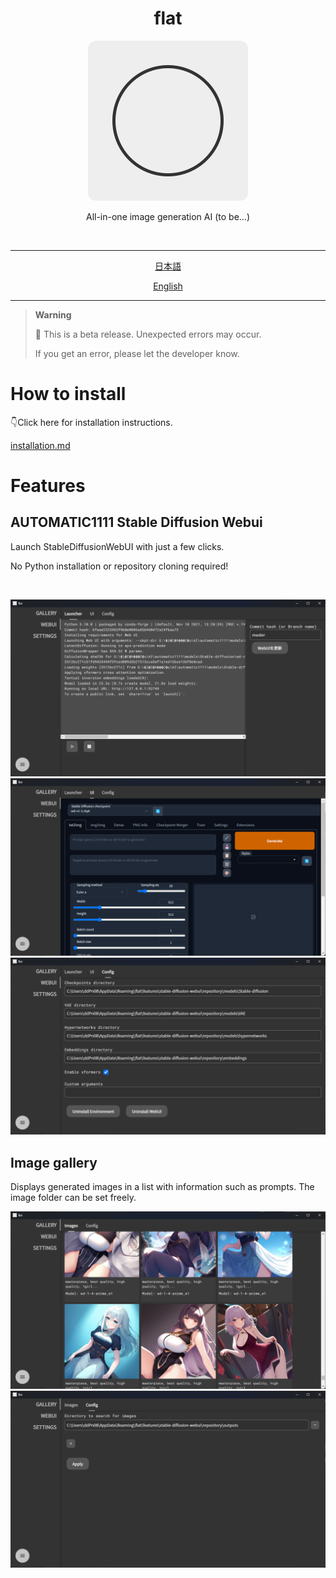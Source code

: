 <h1 align="center">flat</h1>
<div align="center"><img height="256px" src="./assets/icon-512x512.png" /></div>
<p align="center">All-in-one image generation AI (to be...)</p>
<br>

---

<div align="center">

[日本語](./README-ja.md)

[English](./README.md)

</div>

---

> **Warning**
>
> 🚧 This is a beta release. Unexpected errors may occur.
>
> If you get an error, please let the developer know.

# How to install

👇Click here for installation instructions.

[installation.md](/docs/installation.md)

# Features

## AUTOMATIC1111 Stable Diffusion Webui

Launch StableDiffusionWebUI with just a few clicks.

No Python installation or repository cloning required!

<br >

![](./assets/screenshots/webui-01.png)
![](./assets/screenshots/webui-02.png)
![](./assets/screenshots/webui-03.png)

## Image gallery

Displays generated images in a list with information such as prompts.
The image folder can be set freely.

![](./assets/screenshots/galley-01.png)
![](./assets/screenshots/galley-02.png)
